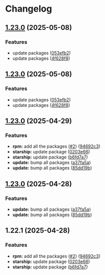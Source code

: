 # Changelog

## [1.23.0](https://github.com/joshuachp/packages/compare/starship-v1.23.0...starship-v1.23.0) (2025-05-08)


### Features

* update packages ([053efb2](https://github.com/joshuachp/packages/commit/053efb265c61d1fe9b733158c6314f6f4e10af95))
* update packages ([4f628f8](https://github.com/joshuachp/packages/commit/4f628f85afb1e46b547b90ee7928562a8fa2aecf))

## [1.23.0](https://github.com/joshuachp/packages/compare/starship-v1.23.0...starship-v1.23.0) (2025-05-08)


### Features

* update packages ([053efb2](https://github.com/joshuachp/packages/commit/053efb265c61d1fe9b733158c6314f6f4e10af95))
* update packages ([4f628f8](https://github.com/joshuachp/packages/commit/4f628f85afb1e46b547b90ee7928562a8fa2aecf))

## [1.23.0](https://github.com/joshuachp/packages/compare/starship-v1.23.0...starship-v1.23.0) (2025-04-29)


### Features

* **rpm:** add all the packages ([#2](https://github.com/joshuachp/packages/issues/2)) ([94692c3](https://github.com/joshuachp/packages/commit/94692c3e51d56c0cd6b247db63361bc7d5bc2532))
* **starship:** update package ([0203e66](https://github.com/joshuachp/packages/commit/0203e663c23f4a5ddc7d3fd1f00b270a92268e30))
* **starship:** update package ([b6fd7a7](https://github.com/joshuachp/packages/commit/b6fd7a7b6affef6130750e4e9272a934e3bd6a01))
* **update:** bump all packages ([a37fa5a](https://github.com/joshuachp/packages/commit/a37fa5a29fb355c979c9898fff0ecbdf3269dc93))
* **update:** bump all packages ([85dd19b](https://github.com/joshuachp/packages/commit/85dd19bcb73c06ab7027eda46747b5896b090cf9))

## [1.23.0](https://github.com/joshuachp/packages/compare/starship-v1.22.1...starship-v1.23.0) (2025-04-28)


### Features

* **update:** bump all packages ([a37fa5a](https://github.com/joshuachp/packages/commit/a37fa5a29fb355c979c9898fff0ecbdf3269dc93))
* **update:** bump all packages ([85dd19b](https://github.com/joshuachp/packages/commit/85dd19bcb73c06ab7027eda46747b5896b090cf9))

## 1.22.1 (2025-04-28)


### Features

* **rpm:** add all the packages ([#2](https://github.com/joshuachp/packages/issues/2)) ([94692c3](https://github.com/joshuachp/packages/commit/94692c3e51d56c0cd6b247db63361bc7d5bc2532))
* **starship:** update package ([0203e66](https://github.com/joshuachp/packages/commit/0203e663c23f4a5ddc7d3fd1f00b270a92268e30))
* **starship:** update package ([b6fd7a7](https://github.com/joshuachp/packages/commit/b6fd7a7b6affef6130750e4e9272a934e3bd6a01))
